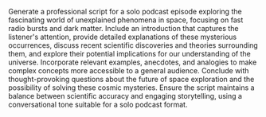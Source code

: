 Generate a professional script for a solo podcast episode exploring the fascinating world of unexplained phenomena in space, focusing on fast radio bursts and dark matter. Include an introduction that captures the listener's attention, provide detailed explanations of these mysterious occurrences, discuss recent scientific discoveries and theories surrounding them, and explore their potential implications for our understanding of the universe. Incorporate relevant examples, anecdotes, and analogies to make complex concepts more accessible to a general audience. Conclude with thought-provoking questions about the future of space exploration and the possibility of solving these cosmic mysteries. Ensure the script maintains a balance between scientific accuracy and engaging storytelling, using a conversational tone suitable for a solo podcast format.
